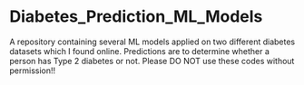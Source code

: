 # Diabetes_Prediction_ML_Models
A repository containing several ML models applied on two different diabetes datasets which I found online. 
Predictions are to determine whether a person has Type 2 diabetes or not.
Please DO NOT use these codes without permission!!
